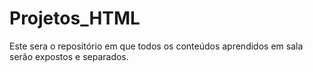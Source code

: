 # Projetos_HTML
Este sera o repositório em que todos os conteúdos aprendidos em sala serão expostos e separados.
